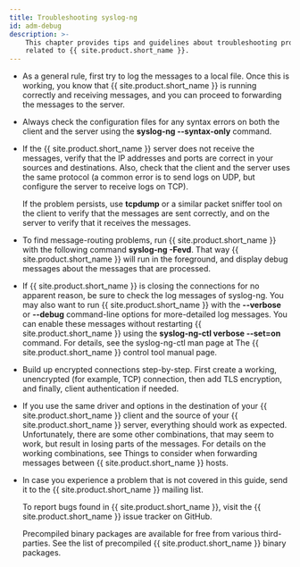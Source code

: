 ```yaml
---
title: Troubleshooting syslog-ng
id: adm-debug
description: >-
    This chapter provides tips and guidelines about troubleshooting problems
    related to {{ site.product.short_name }}.
---
```


- As a general rule, first try to log the messages to a local file.
    Once this is working, you know that {{ site.product.short_name }} is running correctly
    and receiving messages, and you can proceed to forwarding the
    messages to the server.

- Always check the configuration files for any syntax errors on both
    the client and the server using the **syslog-ng \--syntax-only**
    command.

- If the {{ site.product.short_name }} server does not receive the messages, verify
    that the IP addresses and ports are correct in your sources and
    destinations. Also, check that the client and the server uses the
    same protocol (a common error is to send logs on UDP, but configure
    the server to receive logs on TCP).

    If the problem persists, use **tcpdump** or a similar packet sniffer
    tool on the client to verify that the messages are sent correctly,
    and on the server to verify that it receives the messages.

- To find message-routing problems, run {{ site.product.short_name }} with the
    following command **syslog-ng -Fevd**. That way {{ site.product.short_name }} will
    run in the foreground, and display debug messages about the messages
    that are processed.

- If {{ site.product.short_name }} is closing the connections for no apparent reason, be
    sure to check the log messages of syslog-ng. You may also want to
    run {{ site.product.short_name }} with the **\--verbose** or **\--debug** command-line
    options for more-detailed log messages. You can enable these
    messages without restarting {{ site.product.short_name }} using the **syslog-ng-ctl
    verbose \--set=on** command. For details, see the syslog-ng-ctl man
    page at The {{ site.product.short_name }} control tool manual page.

- Build up encrypted connections step-by-step. First create a working,
    unencrypted (for example, TCP) connection, then add TLS encryption,
    and finally, client authentication if needed.

- If you use the same driver and options in the destination of your
    {{ site.product.short_name }} client and the source of your {{ site.product.short_name }} server,
    everything should work as expected. Unfortunately, there are some
    other combinations, that may seem to work, but result in losing
    parts of the messages. For details on the working combinations, see
    Things to consider when forwarding messages between {{ site.product.short_name }} hosts.

- In case you experience a problem that is not covered in this guide,
    send it to the {{ site.product.short_name }} mailing list.

    To report bugs found in {{ site.product.short_name }}, visit the {{ site.product.short_name }} issue tracker on GitHub.

    Precompiled binary packages are available for free from various
    third-parties. See the list of precompiled {{ site.product.short_name }} binary packages.
